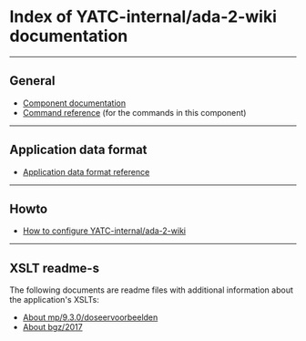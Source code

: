 # Index of YATC-internal/ada-2-wiki documentation

------

## General

* [Component documentation](component-documentation.md)
* [Command reference](commands.md) (for the commands in this component)

----

## Application data format

* [Application data format reference](data-format-reference.md)


-----

## Howto

* [How to configure YATC-internal/ada-2-wiki](howto.md)

-----

## XSLT readme-s

The following documents are readme files with additional information about the application's XSLTs:

* [About mp/9.3.0/doseervoorbeelden](../xsl/mp/9.3.0/doseervoorbeelden/ReadMe.md)
* [About bgz/2017](../xsl/bgz/2017/README.md)